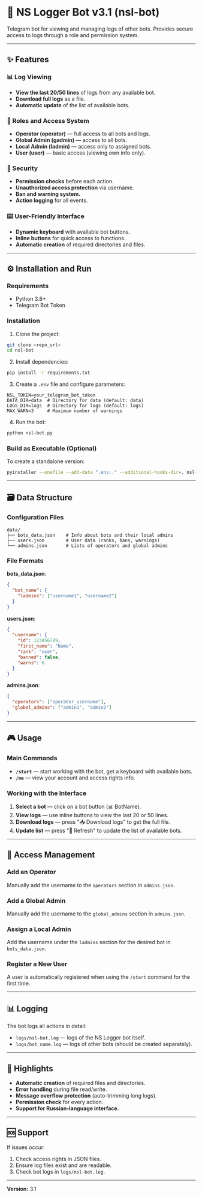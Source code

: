 # 🤖 NS Logger Bot v3.1 (nsl-bot)

Telegram bot for viewing and managing logs of other bots. Provides secure access to logs through a role and permission system.

---

## ✨ Features

### 📊 Log Viewing

* **View the last 20/50 lines** of logs from any available bot.
* **Download full logs** as a file.
* **Automatic update** of the list of available bots.

### 👥 Roles and Access System

* **Operator (operator)** — full access to all bots and logs.
* **Global Admin (gadmin)** — access to all bots.
* **Local Admin (ladmin)** — access only to assigned bots.
* **User (user)** — basic access (viewing own info only).

### 🔐 Security

* **Permission checks** before each action.
* **Unauthorized access protection** via username.
* **Ban and warning system.**
* **Action logging** for all events.

### ⌨️ User-Friendly Interface

* **Dynamic keyboard** with available bot buttons.
* **Inline buttons** for quick access to functions.
* **Automatic creation** of required directories and files.

---

## ⚙️ Installation and Run

### Requirements

* Python 3.8+
* Telegram Bot Token

### Installation

1. Clone the project:

```bash
git clone <repo_url>
cd nsl-bot
```

2. Install dependencies:

```bash
pip install -r requirements.txt
```

3. Create a `.env` file and configure parameters:

```env
NSL_TOKEN=your_telegram_bot_token
DATA_DIR=data  # Directory for data (default: data)
LOGS_DIR=logs  # Directory for logs (default: logs)
MAX_WARN=3     # Maximum number of warnings
```

4. Run the bot:

```bash
python nsl-bot.py
```

### Build as Executable (Optional)

To create a standalone version:

```bash
pyinstaller --onefile --add-data ".env;." --additional-hooks-dir=. nsl-bot.py
```

---

## 🗃️ Data Structure

### Configuration Files

```
data/
├── bots_data.json    # Info about bots and their local admins
├── users.json        # User data (ranks, bans, warnings)
└── admins.json       # Lists of operators and global admins
```

### File Formats

**bots\_data.json**:

```json
{
  "bot_name": {
    "ladmins": ["username1", "username2"]
  }
}
```

**users.json**:

```json
{
  "username": {
    "id": 123456789,
    "first_name": "Name",
    "rank": "user",
    "banned": false,
    "warns": 0
  }
}
```

**admins.json**:

```json
{
  "operators": ["operator_username"],
  "global_admins": ["admin1", "admin2"]
}
```

---

## 🎮 Usage

### Main Commands

* **`/start`** — start working with the bot, get a keyboard with available bots.
* **`/me`** — view your account and access rights info.

### Working with the Interface

1. **Select a bot** — click on a bot button (📊 BotName).
2. **View logs** — use inline buttons to view the last 20 or 50 lines.
3. **Download logs** — press "📥 Download logs" to get the full file.
4. **Update list** — press "🔄 Refresh" to update the list of available bots.

---

## 🔧 Access Management

### Add an Operator

Manually add the username to the `operators` section in `admins.json`.

### Add a Global Admin

Manually add the username to the `global_admins` section in `admins.json`.

### Assign a Local Admin

Add the username under the `ladmins` section for the desired bot in `bots_data.json`.

### Register a New User

A user is automatically registered when using the `/start` command for the first time.

---

## 📊 Logging

The bot logs all actions in detail:

* `logs/nsl-bot.log` — logs of the NS Logger bot itself.
* `logs/bot_name.log` — logs of other bots (should be created separately).

---

## 🚀 Highlights

* **Automatic creation** of required files and directories.
* **Error handling** during file read/write.
* **Message overflow protection** (auto-trimming long logs).
* **Permission check** for every action.
* **Support for Russian-language interface.**

---

## 🆘 Support

If issues occur:

1. Check access rights in JSON files.
2. Ensure log files exist and are readable.
3. Check bot logs in `logs/nsl-bot.log`.

---

**Version:** 3.1
